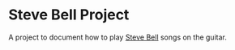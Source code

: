 # Steve Bell Project

A project to document how to play [Steve Bell](https://stevebell.com/) songs on the guitar.
